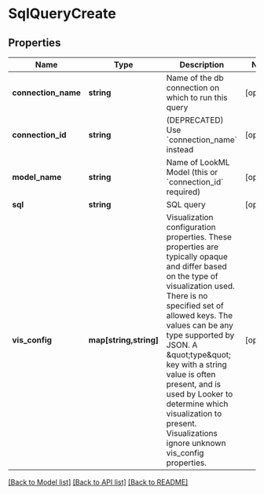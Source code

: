 # SqlQueryCreate

## Properties
Name | Type | Description | Notes
------------ | ------------- | ------------- | -------------
**connection_name** | **string** | Name of the db connection on which to run this query | [optional] 
**connection_id** | **string** | (DEPRECATED) Use &#x60;connection_name&#x60; instead | [optional] 
**model_name** | **string** | Name of LookML Model (this or &#x60;connection_id&#x60; required) | [optional] 
**sql** | **string** | SQL query | [optional] 
**vis_config** | **map[string,string]** | Visualization configuration properties. These properties are typically opaque and differ based on the type of visualization used. There is no specified set of allowed keys. The values can be any type supported by JSON. A \&quot;type\&quot; key with a string value is often present, and is used by Looker to determine which visualization to present. Visualizations ignore unknown vis_config properties. | [optional] 

[[Back to Model list]](../README.md#documentation-for-models) [[Back to API list]](../README.md#documentation-for-api-endpoints) [[Back to README]](../README.md)


